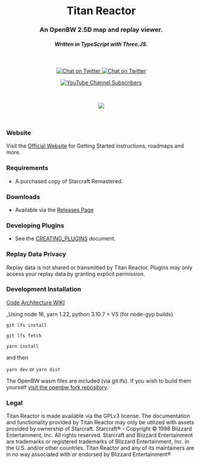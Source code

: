 <br />

<h1 align="center">Titan Reactor</h1>
<h3 align="center">An OpenBW 2.5D map and replay viewer.</h3>
<h5 align="center">Written in TypeScript with Three.JS.</h5>

<br>

<p align="center">
  <a href="https://twitter.com/imbateam" target="_blank">
    <img src="https://img.shields.io/twitter/follow/imbateam?label=%40imbateam&style=flat&colorA=000000&colorB=B7121F&logo=twitter&logoColor=B7121F" alt="Chat on Twitter">
  </a>
  <a href="https://discord.gg/ZZjjNvJ" target="_blank">
    <img src="https://img.shields.io/discord/835029442987950091?style=flat&colorA=B7121F&colorB=000000&label=discord&logo=discord&logoColor=FFFFFF" alt="Chat on Twitter">
  </a>
</p>
<p align="center">
<a href="https://www.youtube.com/@imbateam" target="_blank">
<img alt="YouTube Channel Subscribers" src="https://img.shields.io/youtube/channel/subscribers/UCj7TSQvBRYebRDIL0FW1MBQ?style=plastic" />
</a>
</p>
<br />

<p align="center">
  <img src="https://user-images.githubusercontent.com/586716/153120765-4fa4faf4-0e46-42b9-ba08-10ab5ace2f20.gif" />
</p>

<br/>

### Website

Visit the [Official Website](https://titanreactor.imbateam.com/) for Getting Started instructions, roadmaps and more.

### Requirements

-   A purchased copy of Starcraft Remastered.

### Downloads

-   Available via the [Releases Page](https://github.com/imbateam-gg/titan-reactor/releases)

### Developing Plugins

-   See the [CREATING_PLUGINS](https://github.com/imbateam-gg/titan-reactor/blob/dev/docs/CREATING_PLUGINS.md) document.

### Replay Data Privacy

Replay data is not shared or transmitted by Titan Reactor. Plugins may only access your replay data by granting explicit permission.

### Development Installation

[Code Architecture WIKI](https://github.com/imbateam-gg/titan-reactor/wiki/Code-Architecture)

\_Using node 16, yarn 1.22, python 3.10.7 + VS (for node-gyp builds)

`git lfs install`

`git lfs fetch`

`yarn install`

and then

`yarn dev` or `yarn dist`

The OpenBW wasm files are included (via git lfs). If you wish to build them yourself [visit the openbw fork repository](https://github.com/imbateam-gg/openbw).

### Legal

Titan Reactor is made available via the GPLv3 license. The documentation and functionality provided by Titan Reactor may only be utilized with assets provided by ownership of Starcraft. Starcraft® - Copyright © 1998 Blizzard Entertainment, Inc. All rights reserved. Starcraft and Blizzard Entertainment are trademarks or registered trademarks of Blizzard Entertainment, Inc. in the U.S. and/or other countries. Titan Reactor and any of its maintainers are in no way associated with or endorsed by Blizzard Entertainment®
